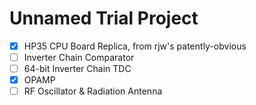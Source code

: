 # Unnamed Trial Project

- [x] HP35 CPU Board Replica, from rjw's patently-obvious
- [ ] Inverter Chain Comparator
- [ ] 64-bit Inverter Chain TDC
- [x] OPAMP
- [ ] RF Oscillator & Radiation Antenna
